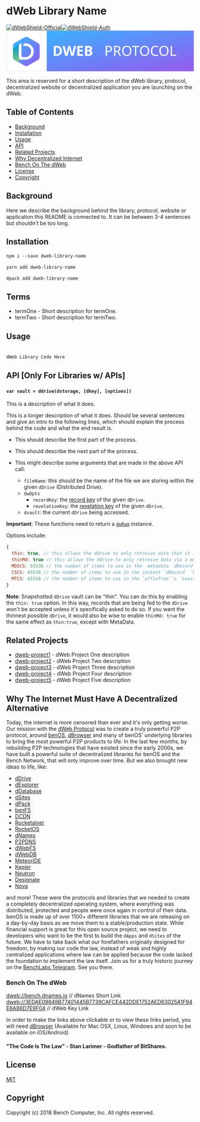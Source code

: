 # dWeb Library Name

[![dWebShield-Official](https://img.shields.io/badge/DWEB-Official-brightgreen.svg)](https://https://github.com/benchlab/dweb)[![dWebShield-Auth](https://img.shields.io/badge/DWEB-Auth-brightgreen.svg)](https://https://github.com/benchlab/dweb)<br>
[![dWebShield](https://github.com/benchlab/dweb-shields/blob/master/shields/dweb-protocol-shield.svg)](https://https://github.com/benchlab/dweb)

This area is reserved for a short description of the dWeb library, protocol, decentralized website or decentralized application you are launching on the dWeb.

## Table of Contents

- [Background](#background)
- [Installation](#installation)
- [Usage](#usage)
- [API](#api)
- [Related Projects](#related-projects)
- [Why Decentralized Internet](#why-the-internet-must-have-a-decentralized-alternative)
- [Bench On The dWeb](#bench-on-the-dweb)
- [License](#license)
- [Copyright](#license)

## Background
Here we describe the background behind the library, protocol, website or application this README is connected to. It can be between 3-4 sentences but shouldn't be too long. 

## Installation

```
npm i --save dweb-library-name
```
```
yarn add dweb-library-name
```
```
dpack add dweb-library-name
```

## Terms
- termOne - Short description for termOne. 
- termTwo - Short description for termTwo.

## Usage

```js

dWeb Library Code Here

```

## API [Only For Libraries w/ APIs]
#### `var vault = ddrive(dstorage, [dkey], [options])`

This is a description of what it does.

This is a longer description of what it does. Should be several sentences and give an intro to the following lines, which should explain the process behind the code and what the end result is. 

- This should describe the first part of the process.
- This should describe the next part of the process.
- This might describe some arguments that are made in the above API call:

  - `fileName`: this should be the name of the file we are storing within the given `dDrive` (Distributed Drive).
  - `dwOpts`
    - `recordKey`: the [record key](https://github.com/benchlab/ddrive#recordkey) of the given `dDrive`.
    - `revelationKey`: the [revelation key](https://github.com/benchlab/ddrive#recordrevelationkey) of the given `dDrive`.
  - `dvault`: the current `dDrive` being accessed.


**Important**: These functions need to return a [`dwRam`](https://github.com/benchlab/dwram/) instance.

Options include:

``` js
{
  thin: true, // this allows the ddrive to only retreive data that it is requested to retreive. 
  thinMd: true // this allows the ddrive to only retreive data via a metadata feed that it is requested to retreive.
  MDSCS: 65536 // the number of items to use in the  metadata `dRecord` `Least Recently Used` cache.
  CSCS: 65536 // the number of items to use in the content `dRecord` `Least Recently Used` cache.
  MTCS: 65536 // the number of items to use in the `affixTree`'s `Least Recently Used` cache.
}
```

**Note**: Snapshotted `dDrive` vault can be "thin". You can do this by enabling the `thin: true` option. In this way, records that are being fed to the `dDrive` won't be accepted unless it's specifically asked to do so. If you want the thinnest possible `dDrive`, it would also be wise to enable `thinMd: true` for the same effect as `thin:true`, except with MetaData. 


## Related Projects
- [dweb-project1](https://github.com/benchlab/dweb-project1) - dWeb Project One description
- [dweb-project2](https://github.com/benchlab/dweb-project2) - dWeb Project Two description
- [dweb-project3](https://github.com/benchlab/dweb-project3) - dWeb Project Three description
- [dweb-project4](https://github.com/benchlab/dweb-project4) - dWeb Project Four description
- [dweb-project5](https://github.com/benchlab/dweb-project5) - dWeb Project Five description

## Why The Internet Must Have A Decentralized Alternative
Today, the internet is more censored than ever and it's only getting worse. Our mission with the [dWeb Protocol](https://github.com/benchlab/dweb) was to create a truly powerful P2P protocol, around [benOS](https://github.com/benchlab/benos), [dBrowser](https://github.com/benchlab/dbrowser) and many of benOS' underlying libraries to bring the most powerful P2P products to life. In the last few months, by rebuilding P2P technologies that have existed since the early 2000s, we have built a powerful suite of decentralized libraries for benOS and the Bench Network, that will only improve over time. But we also brought new ideas to life, like:

- [dDrive](https://github.com/benchlab/ddrive)
- [dExplorer](https://github.com/benchlab/dexplorer)
- [dDatabase](https://github.com/benchlab/ddatabase)
- [dSites](https://github.com/benchlab/dsites)
- [dPack](https://github.com/benchlab/dpack) 
- [benFS](https://github.com/benchlab/benfs)
- [DCDN](https://github.com/benchlab/dcdn)
- [Rocketainer](https://github.com/benchlab/rocketainer) 
- [RocketOS](https://github.com/benchlab/rocketos) 
- [dNames](https://github.com/benchlab/dnames) 
- [P2PDNS](https://github.com/benchlab/p2pdns) 
- [dWebFS](https://github.com/benchlab/dwebfs) 
- [dWebDB](https://github.com/benchlab/dwebdb) 
- [MeteorIDE](https://github.com/benchlab/meteorIDE) 
- [Kepler](https://github.com/benchlab/kepler) 
- [Neutron](https://github.com/benchlab/neutron) 
- [Designate](https://github.com/benchlab/designate) 
- [Nova](https://github.com/benchlab/nova) 

and more! These were the protocols and libraries that we needed to create a completely decentralized operating system, where everything was distributed, protected and people were once again in control of their data. benOS is made up of over 1100+ different libraries that we are releasing on a day-by-day basis as we move them to a stable/production state. While financial support is great for this open source project, we need to developers who want to be the first to build the `dApps` and `dSites` of the future. We have to take back what our forefathers originally designed for freedom, by making our code the law, instead of weak and highly centralized applications where law can be applied because the code lacked the foundation to implement the law itself. Join us for a truly historic journey on the [BenchLabs Telegram](https://t.me/benchlabs). See you there. 

### Bench On The dWeb
[dweb://bench.dnames.io](dweb://bench.dnames.io) // dNames Short Link 
[dweb://3EDAE09848B77401445B7739CAFCE442DDE1752AED63025A1F94E6A86D7E9F04](dweb://3EDAE09848B77401445B7739CAFCE442DDE1752AED63025A1F94E6A86D7E9F04) // dWeb Key Link 

In order to make the links above clickable or to view these links period, you will need [dBrowser](https://github.com/benchlab/dbrowser) (Available for Mac OSX, Linux, Windows and soon to be available on iOS/Android)

#### "The Code Is The Law" - Stan Larimer - Godfather of BitShares.

## License
[MIT](LICENSE.md)

## Copyright 
Copyright (c) 2018 Bench Computer, Inc. All rights reserved. 
